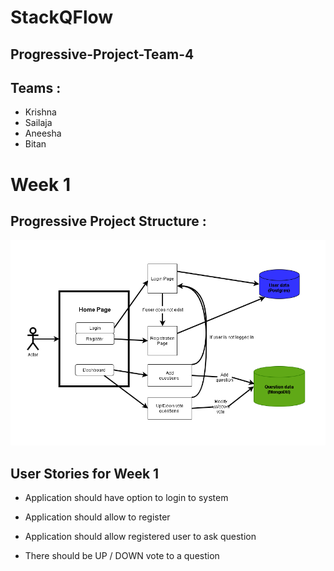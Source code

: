 # StackQFlow

## Progressive-Project-Team-4

## Teams :

- Krishna
- Sailaja
- Aneesha
- Bitan

# Week 1

## Progressive Project Structure :

<img src = "images/PPS-diagram.drawio.png" alt="ER diagram">

## User Stories for Week 1

- Application should have option to login to system

- Application should allow to register

- Application should allow registered user to ask question

- There should be UP / DOWN vote to a question
